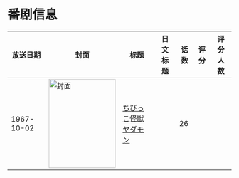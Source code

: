 # 番剧信息

|放送日期|封面|标题|日文标题|话数|评分|评分人数|
|---|---|---|---|---|---|---|
|1967-10-02|<img src="//lain.bgm.tv/pic/cover/c/36/0a/220022_Y5wN1.jpg" alt="封面" style="width:150px;height:200px;object-fit:cover;">|[ちびっこ怪獣ヤダモン](https://bangumi.tv/subject/220022)||26|||
